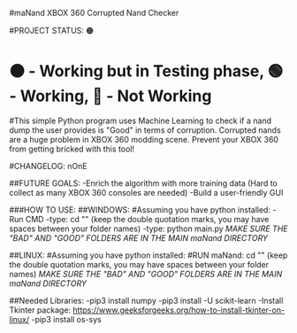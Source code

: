 #maNand XBOX 360 Corrupted Nand Checker

#PROJECT STATUS: 🟠
# 🟠 - Working but in Testing phase, 🟢 - Working, 🔴 - Not Working

#This simple Python program uses Machine Learning to check if a nand dump the user provides is "Good" in terms of corruption. Corrupted nands are a huge problem in XBOX 360 modding scene. Prevent your XBOX 360 from getting bricked with this tool!

#CHANGELOG: nOnE

##FUTURE GOALS:
-Enrich the algorithm with more training data (Hard to collect as many XBOX 360 consoles are needed)
-Build a user-friendly GUI

###HOW TO USE:
##WINDOWS:
#Assuming you have python installed:
-Run CMD
-type: cd "<maNand directory>" (keep the double quotation marks, you may have spaces between your folder names)
-type: python main.py
*MAKE SURE THE "BAD" AND "GOOD" FOLDERS ARE IN THE MAIN maNand DIRECTORY*

##LINUX:
#Assuming you have python installed:
#RUN maNand: cd "<maNand directory>" (keep the double quotation marks, you may have spaces between your folder names)
*MAKE SURE THE "BAD" AND "GOOD" FOLDERS ARE IN THE MAIN maNand DIRECTORY*

##Needed Libraries:
-pip3 install numpy
-pip3 install -U scikit-learn
-Install Tkinter package: https://www.geeksforgeeks.org/how-to-install-tkinter-on-linux/
-pip3 install os-sys
